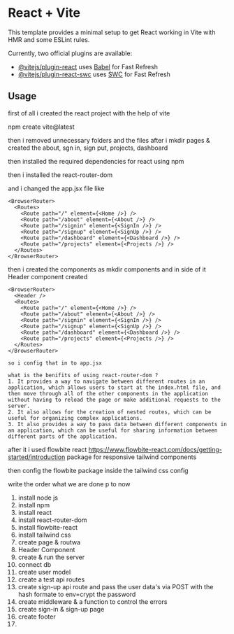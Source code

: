 # React + Vite

This template provides a minimal setup to get React working in Vite with HMR and some ESLint rules.

Currently, two official plugins are available:

- [@vitejs/plugin-react](https://github.com/vitejs/vite-plugin-react/blob/main/packages/plugin-react/README.md) uses [Babel](https://babeljs.io/) for Fast Refresh
- [@vitejs/plugin-react-swc](https://github.com/vitejs/vite-plugin-react-swc) uses [SWC](https://swc.rs/) for Fast Refresh

## Usage

first of all i created the react project with the help of vite

npm create vite@latest

then i removed unnecessary folders and the files after i mkdir pages & created the about, sgn in, sign put, projects, dashboard

then installed the required dependencies for react using npm

then i installed the react-router-dom

and i changed the app.jsx file like

    <BrowserRouter>
      <Routes>
        <Route path="/" element={<Home />} />
        <Route path="/about" element={<About />} />
        <Route path="/signin" element={<SignIn />} />
        <Route path="/signup" element={<SignUp />} />
        <Route path="/dashboard" element={<Dashboard />} />
        <Route path="/projects" element={<Projects />} />
      </Routes>
    </BrowserRouter>

then i created the components as mkdir components and in side of it Header component created

    <BrowserRouter>
      <Header />
      <Routes>
        <Route path="/" element={<Home />} />
        <Route path="/about" element={<About />} />
        <Route path="/signin" element={<SignIn />} />
        <Route path="/signup" element={<SignUp />} />
        <Route path="/dashboard" element={<Dashboard />} />
        <Route path="/projects" element={<Projects />} />
      </Routes>
    </BrowserRouter>

    so i config that in to app.jsx

    what is the benifits of using react-router-dom ? 
    1. It provides a way to navigate between different routes in an application, which allows users to start at the index.html file, and then move through all of the other components in the application without having to reload the page or make additional requests to the server.
    2. It also allows for the creation of nested routes, which can be useful for organizing complex applications.
    3. It also provides a way to pass data between different components in an application, which can be useful for sharing information between different parts of the application.

after it i used flowbite react <https://www.flowbite-react.com/docs/getting-started/introduction> package for responsive tailwind components

then config the flowbite package inside the tailwind css config

write the order what we are done p to now

1. install node js
2. install npm
3. install react
4. install react-router-dom
5. install flowbite-react
6. install tailwind css
7. create page & routwa
8. Header Component
9. create & run the server
10. connect db
11. create user model
12. create a test api routes
13. create sign-up api route and pass the user data's via POST with the hash formate to env=crypt the password
14. create middleware & a function to control the errors
15. create sign-in & sign-up page
16. create footer
17.
